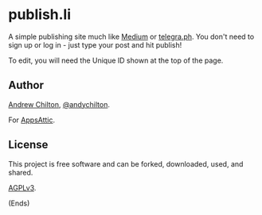 # publish.li #

A simple publishing site much like [Medium](http://medium.com/) or [telegra.ph](http://telegra.ph/). You don't need to
sign up or log in - just type your post and hit publish!

To edit, you will need the Unique ID shown at the top of the page.

## Author ##

[Andrew Chilton](https://chilts.org), [@andychilton](https://twitter.com/andychilton).

For [AppsAttic](https://appsattic.com).

## License ##

This project is free software and can be forked, downloaded, used, and shared.

[AGPLv3](https://www.gnu.org/licenses/agpl-3.0.txt).

(Ends)
